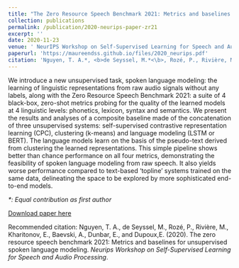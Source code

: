```yaml
---
title: "The Zero Resource Speech Benchmark 2021: Metrics and baselines for unsupervised spoken language modeling"
collection: publications
permalink: /publication/2020-neurips-paper-zr21
excerpt: ''
date: 2020-11-23
venue: ' NeurIPS Workshop on Self-Supervised Learning for Speech and Audio Processing'
paperurl: 'https://maureendss.github.io/files/2020_neurips.pdf'
citation: 'Nguyen, T. A.*, <b>de Seyssel, M.*<\b>, Rozé, P., Rivière, M., Kharitonov, E., Baevski, A., Dunbar, E., and Dupoux,E. (2020). The zero resource speech benchmark 2021: Metrics and baselines for unsupervised spoken language modeling. <i>Neurips Workshop on Self-Supervised Learning for Speech and Audio Processing</i>.'
---
```

We introduce a new unsupervised task, spoken language modeling: the learning of linguistic representations from raw audio signals without any labels, along with the Zero Resource Speech Benchmark 2021: a suite of 4 black-box, zero-shot metrics probing for the quality of the learned models at 4 linguistic levels: phonetics, lexicon, syntax and semantics. We present the results and analyses of a composite baseline made of the concatenation of three unsupervised systems: self-supervised contrastive representation learning (CPC), clustering (k-means) and language modeling (LSTM or BERT). The language models learn on the basis of the pseudo-text derived from clustering the learned representations. This simple pipeline shows better than chance performance on all four metrics, demonstrating the feasibility of spoken language modeling from raw speech. It also yields worse performance compared to text-based ‘topline’ systems trained on the same data, delineating the space to be explored by more sophisticated end-to-end models.

*\*: Equal contribution as first author*

[Download paper here](https://arxiv.org/pdf/2011.11588.pdf)

Recommended citation: Nguyen, T. A., de Seyssel, M., Rozé, P., Rivière, M., Kharitonov, E., Baevski, A., Dunbar, E., and Dupoux,E. (2020). The zero resource speech benchmark 2021: Metrics and baselines for unsupervised spoken language modeling. *Neurips Workshop on Self-Supervised Learning for Speech and Audio Processing*.
